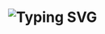 <div align="center">
    <h1>
        <img src="https://readme-typing-svg.herokuapp.com?font=Jetbrains+mono&size=40&duration=3000&color=33FF33&center=true&vCenter=true&width=435&lines=Hey+there!..+I'm+Astin;This+is..;..my+Github..;Currently+trying..;..things+out..:)/;" alt="Typing SVG"/>
    </h1>
</div>
